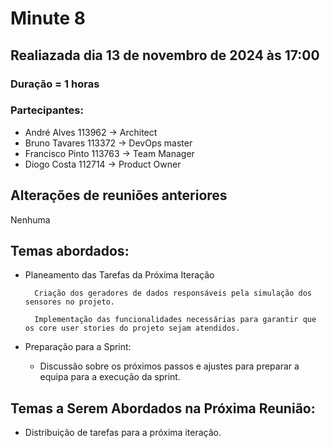 # Minute 8

## Realiazada dia 13 de novembro de 2024 às 17:00 

### Duração = 1 horas

### Partecipantes:

- André Alves 113962 -> Architect
- Bruno Tavares 113372 -> DevOps master
- Francisco Pinto 113763 -> Team Manager 
- Diogo Costa 112714 -> Product Owner



## Alterações de reuniões anteriores

Nenhuma

## Temas abordados:
- Planeamento das Tarefas da Próxima Iteração

        Criação dos geradores de dados responsáveis pela simulação dos sensores no projeto.

        Implementação das funcionalidades necessárias para garantir que os core user stories do projeto sejam atendidos.

- Preparação para a Sprint:
    - Discussão sobre os próximos passos e ajustes para preparar a equipa para a execução da sprint.


## Temas a Serem Abordados na Próxima Reunião:
- Distribuição de tarefas para a próxima iteração.